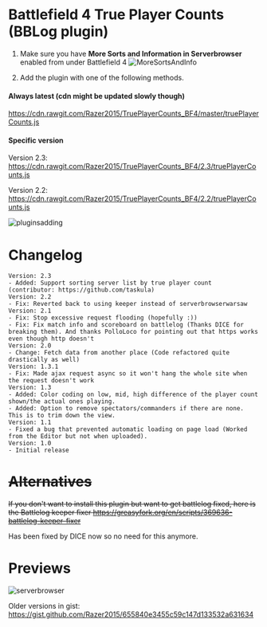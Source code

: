 # Battlefield 4 True Player Counts (BBLog plugin)

1. Make sure you have **More Sorts and Information in Serverbrowser** enabled from under Battlefield 4
![MoreSortsAndInfo](https://cdn.discordapp.com/attachments/269780858272088064/457632486172655627/unknown.png)

2. Add the plugin with one of the following methods.

#### Always latest (cdn might be updated slowly though)
https://cdn.rawgit.com/Razer2015/TruePlayerCounts_BF4/master/truePlayerCounts.js

#### Specific version
Version 2.3: https://cdn.rawgit.com/Razer2015/TruePlayerCounts_BF4/2.3/truePlayerCounts.js

Version 2.2: https://cdn.rawgit.com/Razer2015/TruePlayerCounts_BF4/2.2/truePlayerCounts.js

![pluginsadding](https://user-images.githubusercontent.com/10619845/41501560-a30118ec-71af-11e8-896b-61d06846e489.PNG)

# Changelog
```
Version: 2.3
- Added: Support sorting server list by true player count (contributor: https://github.com/taskula)
Version: 2.2
- Fix: Reverted back to using keeper instead of serverbrowserwarsaw
Version: 2.1
- Fix: Stop excessive request flooding (hopefully :))
- Fix: Fix match info and scoreboard on battlelog (Thanks DICE for breaking them). And thanks PolloLoco for pointing out that https works even though http doesn't
Version: 2.0
- Change: Fetch data from another place (Code refactored quite drastically as well)
Version: 1.3.1
- Fix: Made ajax request async so it won't hang the whole site when the request doesn't work
Version: 1.3
- Added: Color coding on low, mid, high difference of the player count shown/the actual ones playing.
- Added: Option to remove spectators/commanders if there are none. This is to trim down the view.
Version: 1.1
- Fixed a bug that prevented automatic loading on page load (Worked from the Editor but not when uploaded).
Version: 1.0
- Initial release
```
# ~~Alternatives~~
~~If you don't want to install this plugin but want to get battlelog fixed, here is the Battlelog keeper fixer
https://greasyfork.org/en/scripts/369636-battlelog-keeper-fixer~~

Has been fixed by DICE now so no need for this anymore.

# Previews
![serverbrowser](https://user-images.githubusercontent.com/10619845/41501559-9d87c622-71af-11e8-803d-c25c891ee4e9.PNG)

Older versions in gist: https://gist.github.com/Razer2015/655840e3455c59c147d133532a631634
